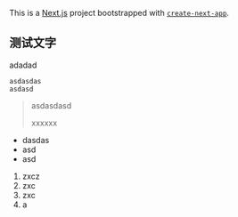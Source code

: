 This is a [Next.js](https://nextjs.org/) project bootstrapped with [`create-next-app`](https://github.com/vercel/next.js/tree/canary/packages/create-next-app).

## 测试文字

adadad

```
asdasdas
asdasd
```

> asdasdasd
>
> xxxxxx

* dasdas
* asd
* asd

1. zxcz
2. zxc
3. zxc
4. a
